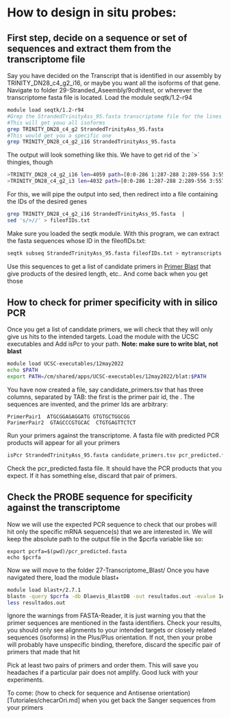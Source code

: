 # How to design in situ probes:
## First step, decide on a sequence or set of sequences and extract them from the transcriptome file
Say you have decided on the Transcript that is identified in our assembly by TRINITY_DN28_c4_g2_i16, or maybe you want all the isoforms of that gene.
Navigate to folder 29-Stranded_Aseembly/9cdhitest, or wherever the transcriptome fasta file is located. 
Load the module seqtk/1.2-r94
```bash
module load seqtk/1.2-r94
#Grep the StrandedTrinityAss_95.fasta transcriptome file for the lines containing the IDs:
#This will get youu all isoforms
grep TRINITY_DN28_c4_g2 StrandedTrinityAss_95.fasta
#This would get you a specific one
grep TRINITY_DN28_c4_g2_i16 StrandedTrinityAss_95.fasta
```
The output will look something like this. We have to get rid of the `>´ thingies, though
```bash
>TRINITY_DN28_c4_g2_i16 len=4059 path=[0:0-286 1:287-288 2:289-556 3:557-712 4:713-2292 5:2293-2359 7:2360-3254 8:3255-3303 10:3304-4058]
>TRINITY_DN28_c4_g2_i3 len=4032 path=[0:0-286 1:287-288 2:289-556 3:557-712 4:713-2292 6:2293-2332 7:2333-3227 9:3228-3276 10:3277-4031]
```

For this, we will pipe the output into sed, then redirect into a file containing the IDs of the desired genes
```bash
grep TRINITY_DN28_c4_g2_i16 StrandedTrinityAss_95.fasta  |
sed 's/>//' > fileofIDs.txt
```

Make sure you loaded the seqtk module. With this program, we can extract the fasta sequences whose ID in the fileofIDs.txt:
```bash
seqtk subseq StrandedTrinityAss_95.fasta fileofIDs.txt > mytranscripts.fasta
```
Use this sequences to get a list of candidate primers in [Primer Blast](https://www.ncbi.nlm.nih.gov/tools/primer-blast/) that give products of the desired length, etc.. And come back when you get those

## How to check for primer specificity with in silico PCR
Once you get a list of candidate primers, we will check that they will only give us hits to the intended targets.
Load the module with the UCSC executables and Add isPcr to your path. **Note: make sure to write blat, not blast**
```bash
module load UCSC-executables/12may2022
echo $PATH
export PATH=/cm/shared/apps/UCSC-executables/12may2022/blat:$PATH
```

You have now created a file, say candidate_primers.tsv that has three columns, separated by TAB: the first is the primer pair id, the . The sequences are invented, and the primer Ids are arbitrary:
```csv
PrimerPair1  ATGCGGAGAGGATG GTGTGCTGGCGG
ParimerPair2  GTAGCCCGTGCAC  CTGTGAGTTCTCT
```
Run your primers against the transcriptome. A fasta file with predicted PCR products will appear for all your primers
```bash
isPcr StrandedTrinityAss_95.fasta candidate_primers.tsv pcr_predicted.fasta -out=fa
```

Check the pcr_predicted.fasta file. It should have the PCR products that you expect. If it has something else, discard that pair of primers.


## Check the PROBE sequence for specificity against the transcriptome
Now we will use the expected PCR sequence to check that our probes will hit only the specific mRNA sequence(s) that we are interested in.
We will keep the absolute path to the output file in the $pcrfa variable like so:
```
export pcrfa=$(pwd)/pcr_predicted.fasta
echo $pcrfa
```

Now we will move to the folder 27-Transcriptome_Blast/
Once you have navigated there, load the module blast+
```bash
module load blast+/2.7.1
blastn -query $pcrfa -db Dlaevis_BlastDB -out resultados.out -evalue 1e06
less resultados.out
```
Ignore the warnings from FASTA-Reader, it is just warning you that the primer sequences are mentioned in the fasta identifiers.
Check your results, you should only see alignments to your intended targets or closely related sequences (isoforms) in the Plus/Plus orientation.
If not, then your probe will probably have unspecific binding, therefore, discard the specific pair of primers that made that hit

Pick at least two pairs of primers and order them. This will save you headaches if a particular pair does not amplify.
Good luck with your experiments.

To come: (how to check for sequence and Antisense orientation)[Tutoriales/checarOri.md] when you get back the Sanger sequences from your primers

